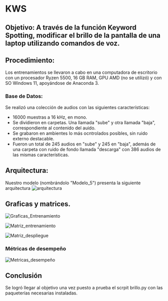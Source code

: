 # KWS
## Objetivo: A través de la función Keyword Spotting, modificar el brillo de la pantalla de una laptop utilizando comandos de voz.

## Procedimiento:
Los entrenamientos se llevaron a cabo en una computadora de escritorio con un procesador Ryzen 5500, 16 GB RAM, GPU AMD (no se utilizó) y con SO Windows 11, apoyándose de Anaconda 3.

### Base de Datos:
Se realizó una colección de audios con las siguientes características:
- 16000 muestras a 16 kHz, en mono.
- Se dividieron en carpetas. Una llamada "sube" y otra llamada "baja", correspondiente al contenido del auido.
- Se grabaron en ambientes lo más ocntrolados posibles, sin ruido externo destacable.
- Fueron un total de 245 audios en "sube" y 245 en "baja", además de una carpeta con ruido de fondo llamada "descarga" con 386 audios de las mismas características.

## Arquitectura:
Nuestro modelo (nombrándolo "Modelo_5") presenta la siguiente arquitectura
![arquitectura](https://github.com/user-attachments/assets/e7de948f-65b3-4b07-b3e9-cc5599f2a44d)

## Graficas y matrices.
![Graficas_Entrenamiento](https://github.com/user-attachments/assets/c9185caa-886d-462a-9ab8-6ba58e40ffef)

![Matriz_entrenamiento](https://github.com/user-attachments/assets/90dc3237-ad47-4c28-a0db-f651d3c2ba05)

![Matriz_despliegue](https://github.com/user-attachments/assets/b2fbb8dc-b0e7-4d68-98a0-70e7365576e0)

### Métricas de desempeño
![Metricas_desempeño](https://github.com/user-attachments/assets/273b330b-8928-414e-8510-1a6e4894821f)

## Conclusión
Se logró llegar al objetivo una vez puesto a prueba el scrpit brillo.py con las paqueterías necesarias instaladas.
